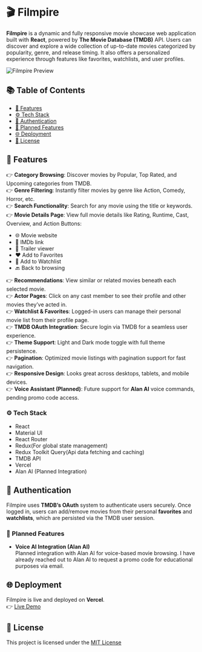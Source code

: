 # 🎬 Filmpire

**Filmpire** is a dynamic and fully responsive movie showcase web application built with **React**, powered by **The Movie Database (TMDB)** API. Users can discover and explore a wide collection of up-to-date movies categorized by popularity, genre, and release timing. It also offers a personalized experience through features like favorites, watchlists, and user profiles.

![Filmpire Preview](/public/preview.png)

## 📚 Table of Contents

- [🔋 Features](#-features)
- [⚙️ Tech Stack](#️-tech-stack)
- [🔐 Authentication](#-authentication)
- [🧠 Planned Features](#-planned-features)
- [🌐 Deployment](#-deployment)
- [📜 License](#-license)

## 🔋 Features

👉 **Category Browsing**: Discover movies by Popular, Top Rated, and Upcoming categories from TMDB.  
👉 **Genre Filtering**: Instantly filter movies by genre like Action, Comedy, Horror, etc.  
👉 **Search Functionality**: Search for any movie using the title or keywords.  
👉 **Movie Details Page**: View full movie details like Rating, Runtime, Cast, Overview, and Action Buttons:
- 🌐 Movie website
- 🔗 IMDb link
- 🎥 Trailer viewer
- ❤️ Add to Favorites
- 📂 Add to Watchlist
- 🔙 Back to browsing

👉 **Recommendations**: View similar or related movies beneath each selected movie.  
👉 **Actor Pages**: Click on any cast member to see their profile and other movies they’ve acted in.  
👉 **Watchlist & Favorites**: Logged-in users can manage their personal movie list from their profile page.  
👉 **TMDB OAuth Integration**: Secure login via TMDB for a seamless user experience.  
👉 **Theme Support**: Light and Dark mode toggle with full theme persistence.  
👉 **Pagination**: Optimized movie listings with pagination support for fast navigation.  
👉 **Responsive Design**: Looks great across desktops, tablets, and mobile devices.  
👉 **Voice Assistant (Planned)**: Future support for **Alan AI** voice commands, pending promo code access.

### ⚙️ Tech Stack
- React
- Material UI
- React Router
- Redux(For global state management)
- Redux Toolkit Query(Api data fetching and caching)
- TMDB API
- Vercel
- Alan AI (Planned Integration)

## 🔐 Authentication

Filmpire uses **TMDB’s OAuth** system to authenticate users securely. Once logged in, users can add/remove movies from their personal **favorites** and **watchlists**, which are persisted via the TMDB user session.

### 🧠 Planned Features
- **Voice AI Integration (Alan AI)**  
  Planned integration with Alan AI for voice-based movie browsing. I have already reached out to Alan AI to request a promo code for educational purposes via email.

## 🌐 Deployment

Filmpire is live and deployed on **Vercel**.  
👉 [Live Demo](https://filmpire-ashy.vercel.app)

## 📜 License

This project is licensed under the [MIT License](LICENSE)